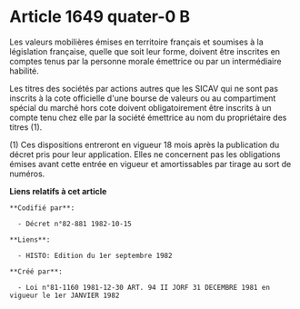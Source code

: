 # Article 1649 quater-0 B

Les valeurs mobilières émises en territoire français et soumises à la législation française, quelle que soit leur forme,
doivent être inscrites en comptes tenus par la personne morale émettrice ou par un intermédiaire habilité.

Les titres des sociétés par actions autres que les SICAV qui ne sont pas inscrits à la cote officielle d'une bourse de
valeurs ou au compartiment spécial du marché hors cote doivent obligatoirement être inscrits à un compte tenu chez elle par
la société émettrice au nom du propriétaire des titres (1).

(1) Ces dispositions entreront en vigueur 18 mois après la publication du décret pris pour leur application. Elles ne
concernent pas les obligations émises avant cette entrée en vigueur et amortissables par tirage au sort de numéros.

**Liens relatifs à cet article**

	**Codifié par**:

	  - Décret n°82-881 1982-10-15

	**Liens**:

	  - HISTO: Edition du 1er septembre 1982

	**Créé par**:

	  - Loi n°81-1160 1981-12-30 ART. 94 II JORF 31 DECEMBRE 1981 en vigueur le 1er JANVIER 1982
